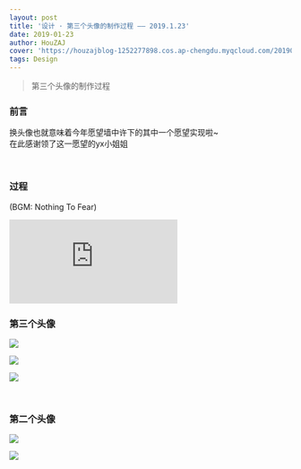 ```yaml
---
layout: post
title: '设计 · 第三个头像的制作过程 —— 2019.1.23'
date: 2019-01-23
author: HouZAJ
cover: 'https://houzajblog-1252277898.cos.ap-chengdu.myqcloud.com/20190123%20ThirdAvatar/20190123-01.png'
tags: Design
---
```


> 第三个头像的制作过程


### 前言   
换头像也就意味着今年愿望墙中许下的其中一个愿望实现啦~  
在此感谢领了这一愿望的yx小姐姐  

<br>

### 过程
(BGM: Nothing To Fear)  
<iframe frameborder="0" src="https://v.qq.com/txp/iframe/player.html?vid=s0830y31fg6" allowFullScreen="true"></iframe>

<br>

### 第三个头像
![](https://houzajblog-1252277898.cos.ap-chengdu.myqcloud.com/20190123%20ThirdAvatar/3/MAIN-02.png)  

![](https://houzajblog-1252277898.cos.ap-chengdu.myqcloud.com/20190123%20ThirdAvatar/3/MAIN-03.png)  

![](https://houzajblog-1252277898.cos.ap-chengdu.myqcloud.com/20190123%20ThirdAvatar/3/MAIN-04.png)  

<br>

### 第二个头像
![](https://houzajblog-1252277898.cos.ap-chengdu.myqcloud.com/20190123%20ThirdAvatar/2/%E5%A4%B4%E5%83%8F-06.png)  

![](https://houzajblog-1252277898.cos.ap-chengdu.myqcloud.com/20190123%20ThirdAvatar/2/%E5%A4%B4%E5%83%8F-07.png)  

<br>
